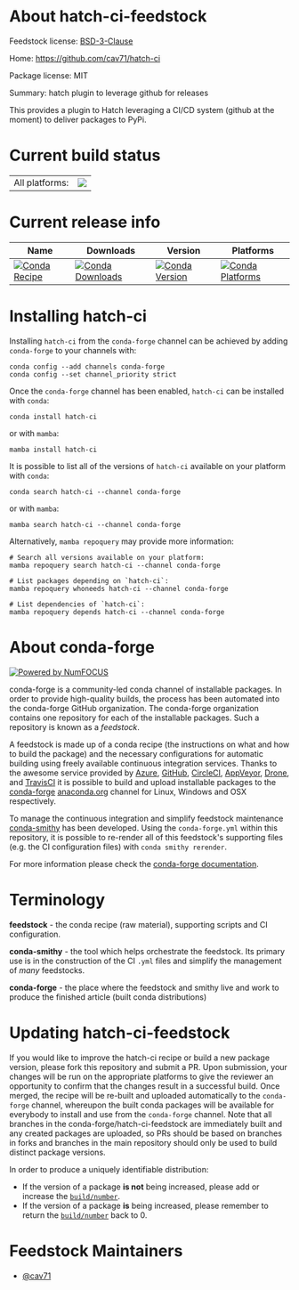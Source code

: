 About hatch-ci-feedstock
========================

Feedstock license: [BSD-3-Clause](https://github.com/conda-forge/hatch-ci-feedstock/blob/main/LICENSE.txt)

Home: https://github.com/cav71/hatch-ci

Package license: MIT

Summary: hatch plugin to leverage github for releases

This provides a plugin to Hatch leveraging a CI/CD system (github at the moment) to deliver packages to PyPi.


Current build status
====================


<table><tr><td>All platforms:</td>
    <td>
      <a href="https://dev.azure.com/conda-forge/feedstock-builds/_build/latest?definitionId=20191&branchName=main">
        <img src="https://dev.azure.com/conda-forge/feedstock-builds/_apis/build/status/hatch-ci-feedstock?branchName=main">
      </a>
    </td>
  </tr>
</table>

Current release info
====================

| Name | Downloads | Version | Platforms |
| --- | --- | --- | --- |
| [![Conda Recipe](https://img.shields.io/badge/recipe-hatch--ci-green.svg)](https://anaconda.org/conda-forge/hatch-ci) | [![Conda Downloads](https://img.shields.io/conda/dn/conda-forge/hatch-ci.svg)](https://anaconda.org/conda-forge/hatch-ci) | [![Conda Version](https://img.shields.io/conda/vn/conda-forge/hatch-ci.svg)](https://anaconda.org/conda-forge/hatch-ci) | [![Conda Platforms](https://img.shields.io/conda/pn/conda-forge/hatch-ci.svg)](https://anaconda.org/conda-forge/hatch-ci) |

Installing hatch-ci
===================

Installing `hatch-ci` from the `conda-forge` channel can be achieved by adding `conda-forge` to your channels with:

```
conda config --add channels conda-forge
conda config --set channel_priority strict
```

Once the `conda-forge` channel has been enabled, `hatch-ci` can be installed with `conda`:

```
conda install hatch-ci
```

or with `mamba`:

```
mamba install hatch-ci
```

It is possible to list all of the versions of `hatch-ci` available on your platform with `conda`:

```
conda search hatch-ci --channel conda-forge
```

or with `mamba`:

```
mamba search hatch-ci --channel conda-forge
```

Alternatively, `mamba repoquery` may provide more information:

```
# Search all versions available on your platform:
mamba repoquery search hatch-ci --channel conda-forge

# List packages depending on `hatch-ci`:
mamba repoquery whoneeds hatch-ci --channel conda-forge

# List dependencies of `hatch-ci`:
mamba repoquery depends hatch-ci --channel conda-forge
```


About conda-forge
=================

[![Powered by
NumFOCUS](https://img.shields.io/badge/powered%20by-NumFOCUS-orange.svg?style=flat&colorA=E1523D&colorB=007D8A)](https://numfocus.org)

conda-forge is a community-led conda channel of installable packages.
In order to provide high-quality builds, the process has been automated into the
conda-forge GitHub organization. The conda-forge organization contains one repository
for each of the installable packages. Such a repository is known as a *feedstock*.

A feedstock is made up of a conda recipe (the instructions on what and how to build
the package) and the necessary configurations for automatic building using freely
available continuous integration services. Thanks to the awesome service provided by
[Azure](https://azure.microsoft.com/en-us/services/devops/), [GitHub](https://github.com/),
[CircleCI](https://circleci.com/), [AppVeyor](https://www.appveyor.com/),
[Drone](https://cloud.drone.io/welcome), and [TravisCI](https://travis-ci.com/)
it is possible to build and upload installable packages to the
[conda-forge](https://anaconda.org/conda-forge) [anaconda.org](https://anaconda.org/)
channel for Linux, Windows and OSX respectively.

To manage the continuous integration and simplify feedstock maintenance
[conda-smithy](https://github.com/conda-forge/conda-smithy) has been developed.
Using the ``conda-forge.yml`` within this repository, it is possible to re-render all of
this feedstock's supporting files (e.g. the CI configuration files) with ``conda smithy rerender``.

For more information please check the [conda-forge documentation](https://conda-forge.org/docs/).

Terminology
===========

**feedstock** - the conda recipe (raw material), supporting scripts and CI configuration.

**conda-smithy** - the tool which helps orchestrate the feedstock.
                   Its primary use is in the construction of the CI ``.yml`` files
                   and simplify the management of *many* feedstocks.

**conda-forge** - the place where the feedstock and smithy live and work to
                  produce the finished article (built conda distributions)


Updating hatch-ci-feedstock
===========================

If you would like to improve the hatch-ci recipe or build a new
package version, please fork this repository and submit a PR. Upon submission,
your changes will be run on the appropriate platforms to give the reviewer an
opportunity to confirm that the changes result in a successful build. Once
merged, the recipe will be re-built and uploaded automatically to the
`conda-forge` channel, whereupon the built conda packages will be available for
everybody to install and use from the `conda-forge` channel.
Note that all branches in the conda-forge/hatch-ci-feedstock are
immediately built and any created packages are uploaded, so PRs should be based
on branches in forks and branches in the main repository should only be used to
build distinct package versions.

In order to produce a uniquely identifiable distribution:
 * If the version of a package **is not** being increased, please add or increase
   the [``build/number``](https://docs.conda.io/projects/conda-build/en/latest/resources/define-metadata.html#build-number-and-string).
 * If the version of a package **is** being increased, please remember to return
   the [``build/number``](https://docs.conda.io/projects/conda-build/en/latest/resources/define-metadata.html#build-number-and-string)
   back to 0.

Feedstock Maintainers
=====================

* [@cav71](https://github.com/cav71/)

